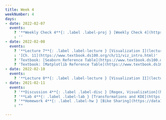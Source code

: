 ```yaml
---
title: Week 4
weekNumber: 4
days:
- date: 2022-02-07
  events:
    ? '**Weekly Check 4**{: .label .label-proj } [Weekly Check 4](https://docs.google.com/forms/d/e/1FAIpQLSeb5a-6vu4JdxWKiNqdOiZ8NJRqH8n50bQ58nMZmsZ3mZAlsQ/viewform?usp=sf_link) (due Feb 14)'
    : ''
- date: 2022-02-08
  events:
    ? '**Lecture 7**{: .label .label-lecture } [Visualization I](lecture/lec07)'
    : '[Ch. 11](https://www.textbook.ds100.org/ch/11/viz_intro.html)'
    ? 'Textbook: [Seaborn Reference Table](https://www.textbook.ds100.org/ch/a04/ref_seaborn.html)'
    ? 'Textbook: [Matplotlib Reference Table](https://www.textbook.ds100.org/ch/a04/ref_matplotlib.html)'
- date: 2022-02-10
  events:
    ? '**Lecture 8**{: .label .label-lecture } [Visualization II](lecture/lec08)'
- date: 2021-02-11
  events:
    ? '**Discussion 4**{: .label .label-disc } [Regex, Visualization](https://drive.google.com/file/d/1zZo8GO-0GhQTR_ZUpyssCwfAWCJxEGZe/view?usp=sharing) ([solutions](https://drive.google.com/file/d/1_Mp6yUW4aTIdz09shFeXBw82J3uxz6AK/view?usp=sharing)) ([recording](https://www.youtube.com/playlist?list=PLQCcNQgUcDfrbzFX61YcF9lv9nbMFitIj))'
    ? '**Lab 4**{: .label .label-lab } [Transformations and KDE](https://data100.datahub.berkeley.edu/hub/user-redirect/git-pull?repo=https%3A%2F%2Fgithub.com%2FDS-100%2Fsp22&branch=main&urlpath=lab%2Ftree%2Fsp22%2Flab%2Flab04%2Flab04.ipynb) (due Feb 15)'
    ? '**Homework 4**{: .label .label-hw } [Bike Sharing](https://data100.datahub.berkeley.edu/hub/user-redirect/git-pull?repo=https%3A%2F%2Fgithub.com%2FDS-100%2Fsp22&branch=main&urlpath=lab%2Ftree%2Fsp22%2Fhw%2Fhw04%2Fhw04.ipynb) (due Feb 17)'
    : ""

---
```

